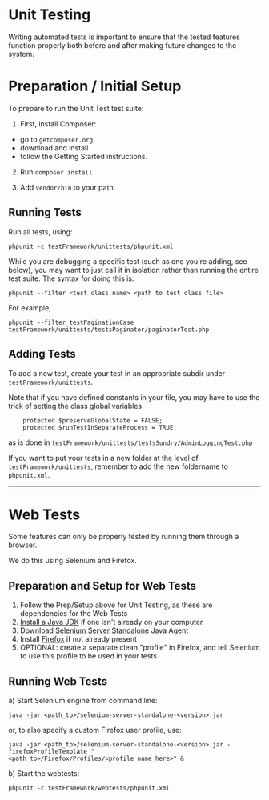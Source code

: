 # Unit Testing
Writing automated tests is important to ensure that the tested features function properly both before and after making future changes to the system.


# Preparation / Initial Setup
To prepare to run the Unit Test test suite:

1. First, install Composer: 
 * go to `getcomposer.org`
 * download and install 
 * follow the Getting Started instructions. 

2. Run `composer install`

3. Add `vendor/bin` to your path.


## Running Tests

Run all tests, using:

`phpunit -c testFramework/unittests/phpunit.xml`

While you are debugging a specific test (such as one you're adding, see below), you may want to just call it in isolation rather than running the entire test suite.
The syntax for doing this is:

`phpunit --filter <test class name> <path to test class file>`

For example,

`phpunit --filter testPaginationCase testFramework/unittests/testsPaginator/paginatorTest.php`


## Adding Tests
To add a new test, create your test in an appropriate subdir under `testFramework/unittests`.

Note that if you have defined constants in your file, you may have to use the trick of setting the class global variables

```
    protected $preserveGlobalState = FALSE;
    protected $runTestInSeparateProcess = TRUE;
```

as is done in `testFramework/unittests/testsSundry/AdminLoggingTest.php`

If you want to put your tests in a new folder at the level of `testFramework/unittests`, remember to add the new foldername to `phpunit.xml`.



--------------------------------------


# Web Tests
Some features can only be properly tested by running them through a browser.

We do this using Selenium and Firefox.

## Preparation and Setup for Web Tests
1. Follow the Prep/Setup above for Unit Testing, as these are dependencies for the Web Tests
2. [Install a Java JDK](http://www.oracle.com/technetwork/java/javase/downloads/index.html) if one isn't already on your computer
3. Download [Selenium Server Standalone](http://docs.seleniumhq.org/download/) Java Agent
4. Install [Firefox](http://getfirefox.com) if not already present
5. OPTIONAL: create a separate clean "profile" in Firefox, and tell Selenium to use this profile to be used in your tests

## Running Web Tests
a) Start Selenium engine from command line:

    java -jar <path_to>/selenium-server-standalone-<version>.jar

or, to also specify a custom Firefox user profile, use:

	java -jar <path_to>/selenium-server-standalone-<version>.jar -firefoxProfileTemplate "<path_to>/Firefox/Profiles/<profile_name_here>" &

b) Start the webtests:

	phpunit -c testFramework/webtests/phpunit.xml


